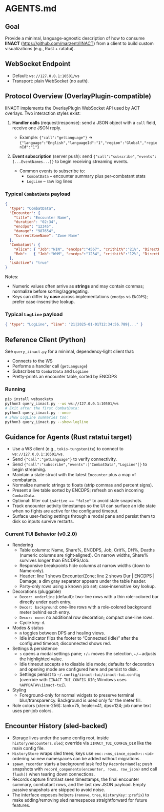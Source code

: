 # AGENTS.md

## Goal
Provide a minimal, language-agnostic description of how to consume **IINACT** (https://github.com/marzent/IINACT)
from a client to build custom visualizations (e.g., Rust + ratatui).

## WebSocket Endpoint
- Default: `ws://127.0.0.1:10501/ws`
- Transport: plain WebSocket (no auth).

## Protocol Overview (OverlayPlugin-compatible)
IINACT implements the OverlayPlugin WebSocket API used by ACT overlays.
Two interaction styles exist:

1. **Handler calls** (request/response): send a JSON object with a `call` field, receive one JSON reply.
   - Example: `{"call":"getLanguage"}` → `{"language":"English","languageId":"1","region":"Global","regionId":"1"}`

2. **Event subscription** (server push): send `{"call":"subscribe","events":[...EventNames...]}` to begin receiving streaming events.
   - Common events to subscribe to:
     - `CombatData` – encounter summary plus per-combatant stats
     - `LogLine` – raw log lines

### Typical `CombatData` payload
```json
{
  "type": "CombatData",
  "Encounter": {
    "title": "Encounter Name",
    "duration": "02:34",
    "encdps": "12345",
    "damage": "987654",
    "CurrentZoneName": "Zone Name"
  },
  "Combatant": {
    "Alice": { "Job":"NIN", "encdps":"4567", "crithit%":"21%", "DirectHit%":"28%", "deaths":"0" },
    "Bob":   { "Job":"WHM", "encdps":"1234", "crithit%":"12%", "DirectHit%":"5%",  "deaths":"1" }
  },
  "isActive": "true"
}
```
Notes:
- Numeric values often arrive as **strings** and may contain commas; normalize before sorting/aggregating.
- Keys can differ by **case** across implementations (`encdps` vs `ENCDPS`); prefer case-insensitive lookup.

### Typical `LogLine` payload
```json
{ "type": "LogLine", "line": "21|2025-01-01T12:34:56.789|..." }
```

## Reference Client (Python)
See `query_iinact.py` for a minimal, dependency-light client that:
- Connects to the WS
- Performs a handler call (`getLanguage`)
- Subscribes to `CombatData` and `LogLine`
- Pretty-prints an encounter table, sorted by ENCDPS

### Running
```bash
pip install websockets
python3 query_iinact.py --ws ws://127.0.0.1:10501/ws
# Exit after the first CombatData:
python3 query_iinact.py --once
# Show LogLine summaries too:
python3 query_iinact.py --show-logline
```

## Guidance for Agents (Rust ratatui target)
- Use a WS client (e.g., `tokio-tungstenite`) to connect to `ws://127.0.0.1:10501/ws`.
- Send `{"call":"getLanguage"}` to verify connectivity.
- Send `{"call":"subscribe","events":["CombatData","LogLine"]}` to begin streaming.
- Maintain a state struct with the latest `Encounter` plus a map of combatants.
- Normalize numeric strings to floats (strip commas and percent signs).
- Present a live table sorted by ENCDPS; refresh on each incoming `CombatData`.
- Optional: filter out `isActive == "false"` to avoid stale snapshots.
- Track encounter activity timestamps so the UI can surface an idle state when no fights are active for the configured timeout.
- Surface user-facing settings through a modal pane and persist them to disk so inputs survive restarts.

### Current TUI Behavior (v0.2.0)
- Rendering
  - Table columns: Name, Share%, ENCDPS, Job, Crit%, DH%, Deaths (numeric columns are right‑aligned). On narrow widths, Share% survives longer than ENCDPS/Job.
  - Responsive breakpoints hide columns at narrow widths (down to Name‑only).
  - Header: line 1 shows Encounter/Zone; line 2 shows Dur | ENCDPS | Damage; a dim gray separator appears under the table header.
  - Party‑only rows using a known job set; case‑insensitive key lookup.
- Decorations (pluggable)
  - `Decor: underline` (default): two-line rows with a thin role-colored bar directly under each entry.
  - `Decor: background`: one-line rows with a role-colored background meter behind each entry.
  - `Decor: none`: no additional row decoration; compact one-line rows.
  - Cycle key: `d`.
- Modes & status
  - `m` toggles between DPS and healing views.
  - Idle indicator flips the footer to “Connected (idle)” after the configured timeout; disconnected shows red.
- Settings & persistence
  - `s` opens a modal settings pane; `↑/↓` moves the selection, `←/→` adjusts the highlighted value.
  - Idle timeout accepts `0` to disable idle mode; defaults for decoration and opening mode are configured here and persist to disk.
  - Settings persist to `~/.config/iinact-tui/iinact-tui.config` (override with `IINACT_TUI_CONFIG_DIR`; Windows uses `%APPDATA%\iinact-tui`).
- Styling
  - Foreground-only for normal widgets to preserve terminal blur/transparency. Background is used only for the meter fill.
- Role colors (xterm-256): tank=75, healer=41, dps=124; job name text uses per-job colors.

## Encounter History (sled-backed)
- Storage lives under the same config root, inside `history/encounters.sled`; override via `IINACT_TUI_CONFIG_DIR` like the main config file.
- `HistoryStore` wraps sled trees; keys use `enc::<ms_since_epoch>::<id>` ordering so new namespaces can be added without migrations.
- `spawn_recorder` starts a background task fed by `RecorderHandle`; push snapshots with `record_components(encounter, rows, raw_json)` and call `flush()` when tearing down connections.
- Records capture first/last seen timestamps, the final encounter summary, combatant rows, and the last raw JSON payload. Empty passive snapshots are skipped to avoid noise.
- The interface exposes helpers (`remove`, `tree`, `HistoryKey::prefix`) to make adding/removing sled namespaces straightforward for future features.
